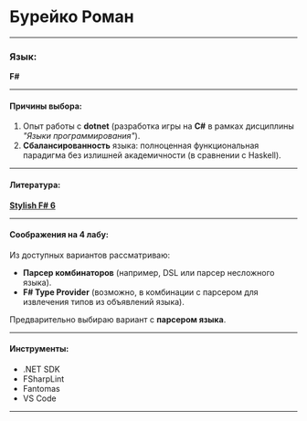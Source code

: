 # **Бурейко Роман**

---

### **Язык:**  
**F#**  

---

#### **Причины выбора:**  
1. Опыт работы с **dotnet** (разработка игры на **C#** в рамках дисциплины *"Языки программирования"*).  
2. **Сбалансированность** языка: полноценная функциональная парадигма без излишней академичности (в сравнении с Haskell).  

---

#### **Литература:**  
[**Stylish F# 6**](https://www.oreilly.com/library/view/stylish-f-6/9781484272053/html/Cover.xhtml)  

---

#### **Соображения на 4 лабу:**  
Из доступных вариантов рассматриваю:  
- **Парсер комбинаторов** (например, DSL или парсер несложного языка).  
- **F# Type Provider** (возможно, в комбинации с парсером для извлечения типов из объявлений языка).  

Предварительно выбираю вариант с **парсером языка**.  

---

#### **Инструменты:**  
- .NET SDK  
- FSharpLint  
- Fantomas  
- VS Code  
---

